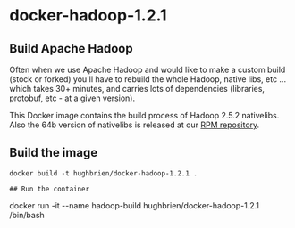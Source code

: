 docker-hadoop-1.2.1
===================

## Build Apache Hadoop
Often when we use Apache Hadoop and would like to make a custom build (stock or forked) you'll have to rebuild the whole Hadoop, native libs, etc ... which takes 30+ minutes, and carries lots of dependencies (libraries, protobuf, etc - at a given version).

This Docker image contains the build process of Hadoop 2.5.2 nativelibs. Also the 64b version of nativelibs is released at our [RPM repository](http://dl.bintray.com/sequenceiq/sequenceiq-bin/hadoop-native-64-2.5.2.tar).

## Build the image
```
docker build -t hughbrien/docker-hadoop-1.2.1 . 

## Run the container
```
docker run -it --name hadoop-build hughbrien/docker-hadoop-1.2.1 /bin/bash
```
